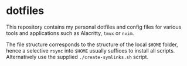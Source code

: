 # dotfiles

This repository contains my personal dotfiles and config files for various tools and applications such as Alacritty, `tmux` or `nvim`.

The file structure corresponds to the structure of the local `$HOME` folder, hence a selective `rsync` into `$HOME` usually suffices to install all scripts. Alternatively use the supplied `./create-symlinks.sh` script.
